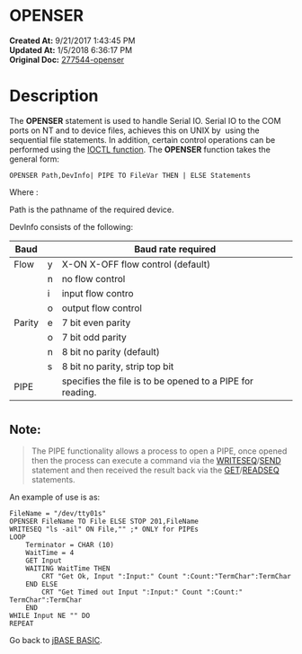 # OPENSER

**Created At:** 9/21/2017 1:43:45 PM  
**Updated At:** 1/5/2018 6:36:17 PM  
**Original Doc:** [277544-openser](https://docs.jbase.com/36868-jbase-basic/277544-openser)  


# Description

The **OPENSER** statement is used to handle Serial IO. Serial IO to the COM ports on NT and to device files, achieves this on UNIX by  using the sequential file statements. In addition, certain control operations can be performed using the [IOCTL function](276732-ioctl). The **OPENSER** function takes the general form:

```
OPENSER Path,DevInfo| PIPE TO FileVar THEN | ELSE Statements
```

Where :

Path is the pathname of the required device.

DevInfo consists of the following:


| Baud<br> | <br> | Baud rate required<br> |
| --- | --- | --- |
| Flow<br> | y<br> | X-ON X-OFF flow control (default)<br> |
| <br> | n<br> | no flow control<br> |
| <br> | i<br> | input flow contro<br> |
| <br> | o<br> | output flow control<br> |
| Parity<br> | e<br> | 7 bit even parity<br> |
| <br> | o<br> | 7 bit odd parity<br> |
| <br> | n<br> | 8 bit no parity (default)<br> |
| <br> | s<br> | 8 bit no parity, strip top bit<br> |
| PIPE<br> | <br> | specifies the file is to be opened to a PIPE for reading.<br> |


# 


## Note:


> The PIPE functionality allows a process to open a PIPE, once opened then the process can execute a command via the [WRITESEQ](279570-writeseq)/[SEND](279584-send) statement and then received the result back via the [GET](276055-get)/[READSEQ](278773-readseq) statements.


An example of use is as:

```
FileName = "/dev/tty01s"
OPENSER FileName TO File ELSE STOP 201,FileName
WRITESEQ "ls -ail" ON File,"" ;* ONLY for PIPEs
LOOP
    Terminator = CHAR (10)
    WaitTime = 4
    GET Input
    WAITING WaitTime THEN
        CRT "Get Ok, Input ":Input:" Count ":Count:"TermChar":TermChar
    END ELSE
        CRT "Get Timed out Input ":Input:" Count ":Count:" TermChar":TermChar
    END
WHILE Input NE "" DO
REPEAT
```



Go back to [jBASE BASIC](263498-jbase-basic).
